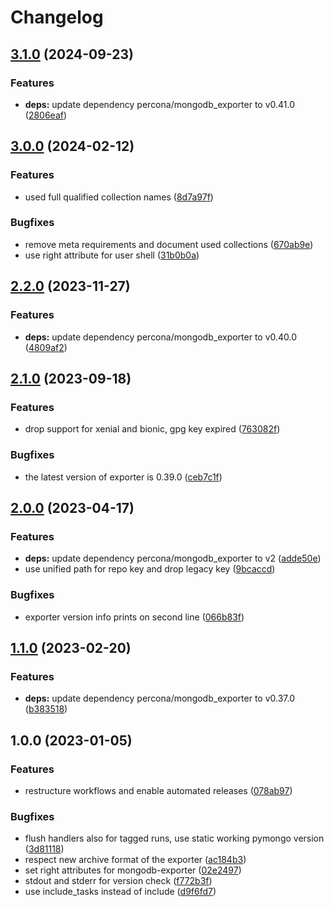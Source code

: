 # Changelog

## [3.1.0](https://github.com/rolehippie/mongodb/compare/v3.0.0...v3.1.0) (2024-09-23)


### Features

* **deps:** update dependency percona/mongodb_exporter to v0.41.0 ([2806eaf](https://github.com/rolehippie/mongodb/commit/2806eaf55cf2db8bb4b66dcd2761ec3d8ddb10bc))

## [3.0.0](https://github.com/rolehippie/mongodb/compare/v2.2.0...v3.0.0) (2024-02-12)


### Features

* used full qualified collection names ([8d7a97f](https://github.com/rolehippie/mongodb/commit/8d7a97f8067419adeb47fe0633912c02c1471edb))


### Bugfixes

* remove meta requirements and document used collections ([670ab9e](https://github.com/rolehippie/mongodb/commit/670ab9e7c51e75942eadc8db68be850e00642ba8))
* use right attribute for user shell ([31b0b0a](https://github.com/rolehippie/mongodb/commit/31b0b0a33e2a349a908737cce759935ecbab3d2b))

## [2.2.0](https://github.com/rolehippie/mongodb/compare/v2.1.0...v2.2.0) (2023-11-27)


### Features

* **deps:** update dependency percona/mongodb_exporter to v0.40.0 ([4809af2](https://github.com/rolehippie/mongodb/commit/4809af23379c1c8eecb2067c754584f7aa545ba8))

## [2.1.0](https://github.com/rolehippie/mongodb/compare/v2.0.0...v2.1.0) (2023-09-18)


### Features

* drop support for xenial and bionic, gpg key expired ([763082f](https://github.com/rolehippie/mongodb/commit/763082f3c1a945775080d11c9a84c8e410e64079))


### Bugfixes

* the latest version of exporter is 0.39.0 ([ceb7c1f](https://github.com/rolehippie/mongodb/commit/ceb7c1ffa2dd996fc9c1df7decc28142e5997743))

## [2.0.0](https://github.com/rolehippie/mongodb/compare/v1.1.0...v2.0.0) (2023-04-17)


### Features

* **deps:** update dependency percona/mongodb_exporter to v2 ([adde50e](https://github.com/rolehippie/mongodb/commit/adde50e80077052e3cffda25a49c1432b04f8d1b))
* use unified path for repo key and drop legacy key ([9bcaccd](https://github.com/rolehippie/mongodb/commit/9bcaccdb6cff83bc54e0ab6eded7269e9af50f43))


### Bugfixes

* exporter version info prints on second line ([066b83f](https://github.com/rolehippie/mongodb/commit/066b83ff53bd73cdc8440ae40a5f0aea27f45239))

## [1.1.0](https://github.com/rolehippie/mongodb/compare/v1.0.0...v1.1.0) (2023-02-20)


### Features

* **deps:** update dependency percona/mongodb_exporter to v0.37.0 ([b383518](https://github.com/rolehippie/mongodb/commit/b3835188879fb13271df0e31de0dfb7a460abe61))

## 1.0.0 (2023-01-05)


### Features

* restructure workflows and enable automated releases ([078ab97](https://github.com/rolehippie/mongodb/commit/078ab9745003be217f8cff35132766384ef2742b))


### Bugfixes

* flush handlers also for tagged runs, use static working pymongo version ([3d81118](https://github.com/rolehippie/mongodb/commit/3d8111826bd298b7636e81400052bd988822eac2))
* respect new archive format of the exporter ([ac184b3](https://github.com/rolehippie/mongodb/commit/ac184b319d7b5910aab5e76a136dee4a14e18fcf))
* set right attributes for mongodb-exporter ([02e2497](https://github.com/rolehippie/mongodb/commit/02e249799f214472162f41398ef6d4e6e3c84196))
* stdout and stderr for version check ([f772b3f](https://github.com/rolehippie/mongodb/commit/f772b3f8dd6dc3c175412736801bb48b885df8f0))
* use include_tasks instead of include ([d9f6fd7](https://github.com/rolehippie/mongodb/commit/d9f6fd7540cb9a5c6ae47d678ae64aacd3e43b80))
